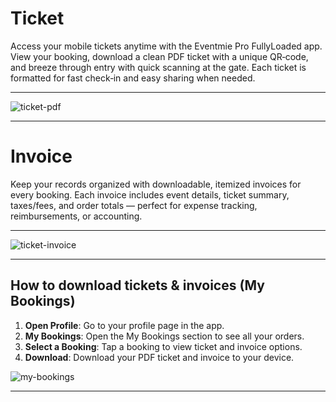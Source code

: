 # Ticket

Access your mobile tickets anytime with the Eventmie Pro FullyLoaded app. View your booking, download a clean PDF ticket with a unique QR‑code, and breeze through entry with quick scanning at the gate. Each ticket is formatted for fast check‑in and easy sharing when needed.


---

![ticket-pdf](/images/v3/ticket-pdf-image-1.webp "ticket-pdf")

---
# Invoice

Keep your records organized with downloadable, itemized invoices for every booking. Each invoice includes event details, ticket summary, taxes/fees, and order totals — perfect for expense tracking, reimbursements, or accounting.


---

![ticket-invoice](/images/v3/Invoice-pdf-image-2.webp "ticket-invoice")

---

## How to download tickets & invoices (My Bookings)
1. **Open Profile**: Go to your profile page in the app.
2. **My Bookings**: Open the My Bookings section to see all your orders.
3. **Select a Booking**: Tap a booking to view ticket and invoice options.
4. **Download**: Download your PDF ticket and invoice to your device.

![my-bookings](/images/v3/Download-Tickets-&-Invoice-Image-8.webp "my-bookings")

---